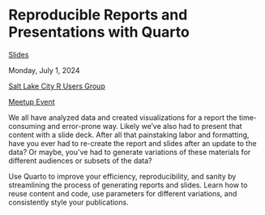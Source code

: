 # Reproducible Reports and Presentations with Quarto

[Slides](https://jadeyryan.quarto.pub/slc-rug-quarto/#/title-slide)

Monday, July 1, 2024

[Salt Lake City R Users Group](https://www.meetup.com/slc-rug/)

[Meetup Event](https://www.meetup.com/slc-rug/events/300325216/)

We all have analyzed data and created visualizations for a report the time-consuming and error-prone way. Likely we’ve also had to present that content with a slide deck. After all that painstaking labor and formatting, have you ever had to re-create the report and slides after an update to the data? Or maybe, you've had to generate variations of these materials for different audiences or subsets of the data?

Use Quarto to improve your efficiency, reproducibility, and sanity by streamlining the process of generating reports and slides. Learn how to reuse content and code, use parameters for different variations, and consistently style your publications.